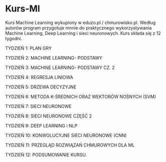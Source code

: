 # Kurs-Ml
Kurs Machine Learning wykupiony w  eduzo.pl / chmurowisko.pl.
Według autorów program przygotuje mnnie do praktycznego wykorzystywania Machine Learning, Deep Learning i sieci neuronowych.
Kurs składa się z 12 tygodni. 

TYDZIEŃ 1: PLAN GRY

TYDZIEŃ 2: MACHINE LEARNING- PODSTAWY

TYDZIEŃ 3: MACHINE LEARNING- PODSTAWY CZ. 2

TYDZIEŃ 4: REGRESJA LINIOWA

TYDZIEŃ 5: DRZEWA DECYZYJNE

TYDZIEŃ 6: METODA K-ŚREDNICH ORAZ WEKTORÓW NOŚNYCH (SVM)

TYDZIEŃ 7: SIECI NEURONOWE

TYDZIEŃ 8: SIECI NEURONOWE CZĘŚĆ 2

TYDZIEŃ 9: DEEP LEARNING i NLP

TYDZIEŃ 10: KONWOLUCYJNE SIECI NEURONOWE (CNN)

TYDZIEŃ 11: PRZEGLĄD ROZWIĄZAŃ CHMUROWYCH DLA ML

TYDZIEŃ 12: PODSUMOWANIE KURSU.

